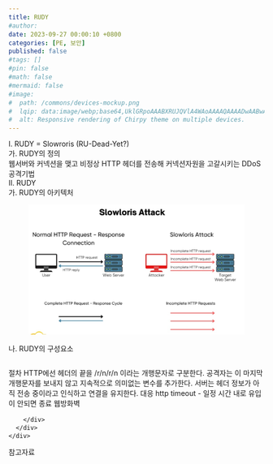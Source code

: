 ```yaml
---
title: RUDY
#author: 
date: 2023-09-27 00:00:10 +0800
categories: [PE, 보안]
published: false
#tags: []
#pin: false
#math: false
#mermaid: false
#image:
#  path: /commons/devices-mockup.png
#  lqip: data:image/webp;base64,UklGRpoAAABXRUJQVlA4WAoAAAAQAAAADwAABwAAQUxQSDIAAAARL0AmbZurmr57yyIiqE8oiG0bejIYEQTgqiDA9vqnsUSI6H+oAERp2HZ65qP/VIAWAFZQOCBCAAAA8AEAnQEqEAAIAAVAfCWkAALp8sF8rgRgAP7o9FDvMCkMde9PK7euH5M1m6VWoDXf2FkP3BqV0ZYbO6NA/VFIAAAA
#  alt: Responsive rendering of Chirpy theme on multiple devices.
---
```


<div class="post-wrap">
  <div class="para">
    <div class="para-title">
      I. RUDY = Slowroris (RU-Dead-Yet?) 
    </div>
    <div class="para-cntnt">
      <div class="para">
        <div class="para-title">
          가. RUDY의 정의
        </div>
        <div class="para-cntnt">
            웹서버와 커넥션을 맺고 비정상 HTTP 헤더를 전송해 커넥션자원을 고갈시키는 DDoS 공격기법
        </div>
      </div>
    </div>
  </div>
  
  <div class="para">
    <div class="para-title">
      II. RUDY
    </div>
    <div class="para-cntnt">
      <div class="para">
        <div class="para-title">
          가. RUDY의 아키텍처
        </div>
        <div class="para-cntnt">
          <figure class="post-figure">
            <img src="/assets/img/posts/RUDY.png" alt="RUDY">
<!--            <figcaption>Source: Unveiling the Metaverse: Exploring Emerging Trends, Multifaceted Perspectives, and Future Challenges</figcaption>-->
          </figure>
        </div>
      </div>
      <div class="para">
        <div class="para-title">
          나. RUDY의 구성요소
        </div>
        <div class="para-cntnt">
          <table class="post-table">
          </table>
          절차
  HTTP에선 헤더의 끝을 /r/n/r/n 이라는 개행문자로 구분한다.
  공격자는 이 마지막 개행문자를 보내지 않고 지속적으로 의미없는 변수를 추가한다.
  서버는 헤더 정보가 아직 전송 중이라고 인식하고 연결을 유지한다.
대응
  http timeout - 일정 시간 내로 유입이 안되면 종료
  웹방화벽

        </div>
      </div>
    </div>
  </div>

  <div class="refr-wrap">
    <div class="refr-title">
        참고자료
    </div>
    <ol class="refr-list">
    <!--    <li>(나현식, 최대선) <a target="_blank" href="https://scienceon.kisti.re.kr/commons/util/originalView.do?cn=JAKO202225948430499&oCn=JAKO202225948430499&dbt=JAKO&journal=NJOU00291864">메타버스 보안 위협 요소 및 대응 방안 검토</a></li>-->
    <!--    <li>(M. Uddin, S. Manickam, H. Ullah, M. Obaidat and A. Dandoush) <a target="_blank" href="https://ieeexplore.ieee.org/abstract/document/10138386">Unveiling the Metaverse: Exploring Emerging Trends, Multifaceted Perspectives, and Future Challenges</a></li>-->
    </ol>
  </div>
</div>
